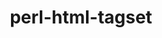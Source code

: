 ---
title: "perl-html-tagset"
layout: cache
categories: [package, v0.18]
meta: {"versions": ["3.20"], "compilers": ["gcc@=7.3.1"], "oss": ["amzn2"], "platforms": ["linux"], "targets": ["aarch64", "graviton2", "x86_64_v3", "x86_64_v4"], "stacks": ["aws-ahug", "aws-ahug-aarch64"], "num_specs": 4, "num_specs_by_stack": {"aws-ahug-aarch64": 2, "aws-ahug": 2}}
spec_details: [{"hash": "hk2tiv7zhyn3co4ngn2msb357moarplq", "compiler": "gcc@=7.3.1", "versions": ["3.20"], "os": "amzn2", "platform": "linux", "target": "graviton2", "variants": [], "stacks": ["aws-ahug-aarch64"], "size": "-", "tarball": "https://binaries.spack.io/releases/v0.18/build_cache/linux-amzn2-graviton2/gcc-7.3.1/perl-html-tagset-3.20/linux-amzn2-graviton2-gcc-7.3.1-perl-html-tagset-3.20-hk2tiv7zhyn3co4ngn2msb357moarplq.spack"}, {"hash": "hkchbzaycsyutitnfoovcrrt2ig3bydn", "compiler": "gcc@=7.3.1", "versions": ["3.20"], "os": "amzn2", "platform": "linux", "target": "x86_64_v4", "variants": [], "stacks": ["aws-ahug"], "size": "-", "tarball": "https://binaries.spack.io/releases/v0.18/build_cache/linux-amzn2-x86_64_v4/gcc-7.3.1/perl-html-tagset-3.20/linux-amzn2-x86_64_v4-gcc-7.3.1-perl-html-tagset-3.20-hkchbzaycsyutitnfoovcrrt2ig3bydn.spack"}, {"hash": "vbxt5dvy6oommgcbee53ghi6tbavxtz7", "compiler": "gcc@=7.3.1", "versions": ["3.20"], "os": "amzn2", "platform": "linux", "target": "aarch64", "variants": [], "stacks": ["aws-ahug-aarch64"], "size": "-", "tarball": "https://binaries.spack.io/releases/v0.18/build_cache/linux-amzn2-aarch64/gcc-7.3.1/perl-html-tagset-3.20/linux-amzn2-aarch64-gcc-7.3.1-perl-html-tagset-3.20-vbxt5dvy6oommgcbee53ghi6tbavxtz7.spack"}, {"hash": "5fcsegsbmnsib2qvx4kqj6mc3kfpum43", "compiler": "gcc@=7.3.1", "versions": ["3.20"], "os": "amzn2", "platform": "linux", "target": "x86_64_v3", "variants": [], "stacks": ["aws-ahug"], "size": "-", "tarball": "https://binaries.spack.io/releases/v0.18/build_cache/linux-amzn2-x86_64_v3/gcc-7.3.1/perl-html-tagset-3.20/linux-amzn2-x86_64_v3-gcc-7.3.1-perl-html-tagset-3.20-5fcsegsbmnsib2qvx4kqj6mc3kfpum43.spack"}]
---